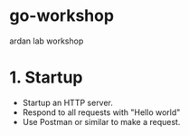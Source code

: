 # go-workshop

ardan lab workshop

# 1. Startup

- Startup an HTTP server.
- Respond to all requests with "Hello world"
- Use Postman or similar to make a request.
